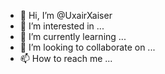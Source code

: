 - 👋 Hi, I’m @UxairXaiser
- 👀 I’m interested in ...
- 🌱 I’m currently learning ...
- 💞️ I’m looking to collaborate on ...
- 📫 How to reach me ...

<!---
UxairXaiser/UxairXaiser is a ✨ special ✨ repository because its `README.md` (this file) appears on your GitHub profile.
You can click the Preview link to take a look at your changes.
--->
